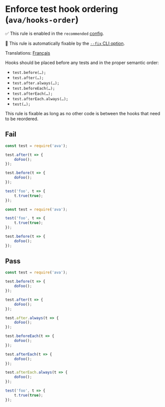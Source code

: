 # Enforce test hook ordering (`ava/hooks-order`)

✅ This rule is enabled in the `recommended` [config](https://github.com/avajs/eslint-plugin-ava#recommended-config).

🔧 This rule is automatically fixable by the [`--fix` CLI option](https://eslint.org/docs/latest/user-guide/command-line-interface#--fix).

<!-- end auto-generated rule header -->

Translations: [Français](https://github.com/avajs/ava-docs/blob/main/fr_FR/related/eslint-plugin-ava/docs/rules/hooks-order.md)

Hooks should be placed before any tests and in the proper semantic order:

- `test.before(…);`
- `test.after(…);`
- `test.after.always(…);`
- `test.beforeEach(…);`
- `test.afterEach(…);`
- `test.afterEach.always(…);`
- `test(…);`

This rule is fixable as long as no other code is between the hooks that need to be reordered.

## Fail

```js
const test = require('ava');

test.after(t => {
	doFoo();
});

test.before(t => {
	doFoo();
});

test('foo', t => {
	t.true(true);
});
```

```js
const test = require('ava');

test('foo', t => {
	t.true(true);
});

test.before(t => {
	doFoo();
});
```

## Pass

```js
const test = require('ava');

test.before(t => {
	doFoo();
});

test.after(t => {
	doFoo();
});

test.after.always(t => {
	doFoo();
});

test.beforeEach(t => {
	doFoo();
});

test.afterEach(t => {
	doFoo();
});

test.afterEach.always(t => {
	doFoo();
});

test('foo', t => {
	t.true(true);
});
```

